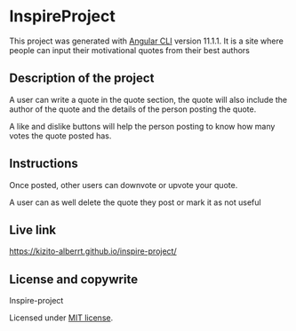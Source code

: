 # InspireProject

This project was generated with [Angular CLI](https://github.com/angular/angular-cli) version 11.1.1.
It is a site where people can input their motivational quotes from their best authors

## Description of the project

A user can write a quote in the quote section, the quote will also include the author of the quote and the details of the person posting the quote.

A like and dislike buttons will help the person posting to know how many votes the quote posted has.

## Instructions

Once posted, other users can downvote or upvote your quote.

A user can as well delete the quote they post or mark it as not useful

## Live link

https://kizito-alberrt.github.io/inspire-project/

## License and copywrite

Inspire-project

Licensed under [MIT license](LICENSE).



